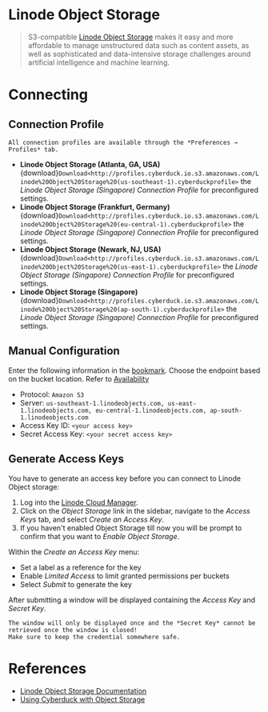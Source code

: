 Linode Object Storage
===

> S3-compatible [Linode Object Storage](https://www.linode.com/products/object-storage/) makes it easy and more affordable to manage unstructured data such as content assets, as well as sophisticated and data-intensive storage challenges around artificial intelligence and machine learning.

# Connecting

## Connection Profile

```{Note}
All connection profiles are available through the *Preferences → Profiles* tab.
```

- **Linode Object Storage (Atlanta, GA, USA)** {download}`Download<http://profiles.cyberduck.io.s3.amazonaws.com/Linode%20Object%20Storage%20(us-southeast-1).cyberduckprofile>` the *Linode Object Storage (Singapore) Connection Profile* for preconfigured settings.
- **Linode Object Storage (Frankfurt, Germany)** {download}`Download<http://profiles.cyberduck.io.s3.amazonaws.com/Linode%20Object%20Storage%20(eu-central-1).cyberduckprofile>` the *Linode Object Storage (Singapore) Connection Profile* for preconfigured settings.
- **Linode Object Storage (Newark, NJ, USA)** {download}`Download<http://profiles.cyberduck.io.s3.amazonaws.com/Linode%20Object%20Storage%20(us-east-1).cyberduckprofile>` the *Linode Object Storage (Singapore) Connection Profile* for preconfigured settings.
- **Linode Object Storage (Singapore)** {download}`Download<http://profiles.cyberduck.io.s3.amazonaws.com/Linode%20Object%20Storage%20(ap-south-1).cyberduckprofile>` the *Linode Object Storage (Singapore) Connection Profile* for preconfigured settings.

## Manual Configuration

Enter the following information in the [bookmark](../../cyberduck/bookmarks.md). Choose the endpoint based on the bucket location. Refer to [Availability](https://www.linode.com/docs/products/storage/object-storage/)

- Protocol: `Amazon S3`
- Server: `us-southeast-1.linodeobjects.com, us-east-1.linodeobjects.com, eu-central-1.linodeobjects.com, ap-south-1.linodeobjects.com`
- Access Key ID: `<your access key>`
- Secret Access Key: `<your secret access key>`

## Generate Access Keys

You have to generate an access key before you can connect to Linode Object storage:

1. Log into the [Linode Cloud Manager](https://cloud.linode.com/).
2. Click on the *Object Storage* link in the sidebar, navigate to the *Access Keys* tab, and select *Create an Access Key*. 
3. If you haven't enabled Object Storage till now you will be prompt to confirm that you want to *Enable Object Storage*.

Within the *Create an Access Key* menu:

- Set a label as a reference for the key
- Enable *Limited Access* to limit granted permissions per buckets
- Select *Submit* to generate the key

After submitting a window will be displayed containing the *Access Key* and *Secret Key*. 

```{note}
The window will only be displayed once and the *Secret Key* cannot be retrieved once the window is closed!
Make sure to keep the credential somewhere safe.
```

# References

- [Linode Object Storage Documentation](https://www.linode.com/docs/products/storage/object-storage/)
- [Using Cyberduck with Object Storage](https://www.linode.com/docs/products/storage/object-storage/guides/cyberduck/)